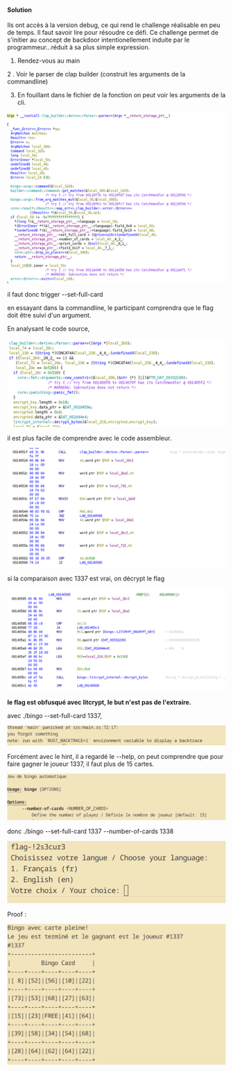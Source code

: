 #### Solution

Ils ont accès à la version debug, ce qui rend le challenge réalisable en peu de temps. Il faut savoir lire pour résoudre ce défi. Ce challenge permet de s'initier au concept de backdoor intentionellement induite par le programmeur...réduit à sa plus simple expression.

1. Rendez-vous au main

2 . Voir le parser de clap builder (construit les arguments de la commandline)

3. En fouillant dans le fichier de la fonction on peut voir les arguments de la cli.

![alt text](image-11.png)

il faut donc trigger --set-full-card 

en essayant dans la commandline, le participant comprendra que le flag doit être suivi d'un argument.

En analysant le code source, 

![alt text](image-15.png)

il est plus facile de comprendre avec le code assembleur.

![alt text](image-16.png)

si la comparaison avec 1337 est vrai, on décrypt le flag

![alt text](image-17.png)

**le flag est obfusqué avec litcrypt, le but n'est pas de l'extraire.**

avec ./bingo --set-full-card 1337,

![alt text](image-18.png)

Forcément avec le hint, il a regardé le --help, on peut comprendre que pour faire gagner le joueur 1337, il faut plus de 15 cartes.

![alt text](image-19.png)

donc ./bingo --set-full-card 1337 --number-of-cards 1338 

![alt text](image-4.png)

Proof : 

![alt text](image-20.png)
